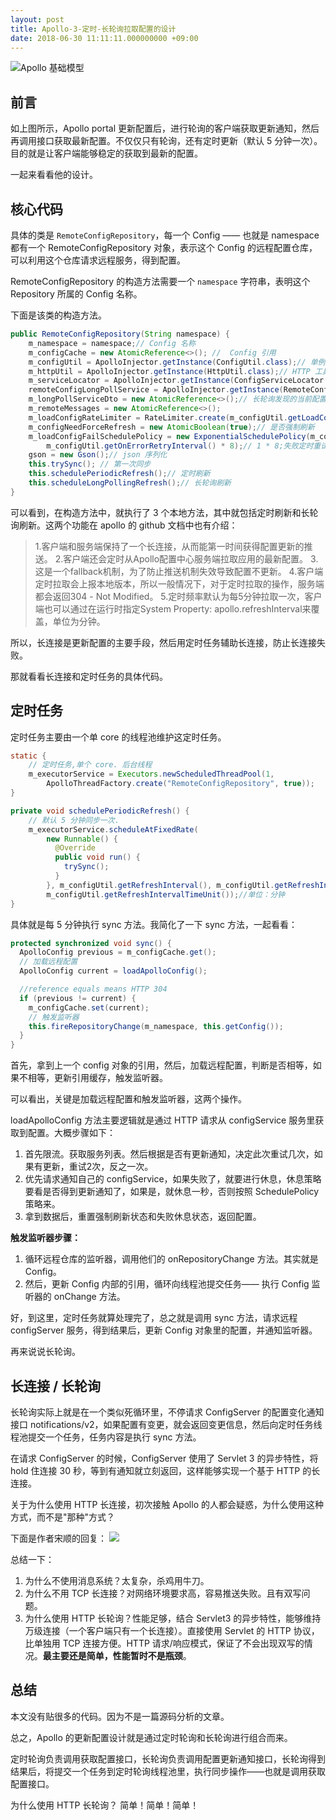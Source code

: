 ```yaml
---
layout: post
title: Apollo-3-定时-长轮询拉取配置的设计
date: 2018-06-30 11:11:11.000000000 +09:00
---
```

![Apollo 基础模型](https://upload-images.jianshu.io/upload_images/4236553-b852957c3897832b.png?imageMogr2/auto-orient/strip%7CimageView2/2/w/1240)


## 前言

如上图所示，Apollo portal 更新配置后，进行轮询的客户端获取更新通知，然后再调用接口获取最新配置。不仅仅只有轮询，还有定时更新（默认 5 分钟一次）。目的就是让客户端能够稳定的获取到最新的配置。

一起来看看他的设计。

## 核心代码

具体的类是 `RemoteConfigRepository`，每一个 Config —— 也就是 namespace 都有一个 RemoteConfigRepository 对象，表示这个 Config 的远程配置仓库，可以利用这个仓库请求远程服务，得到配置。

RemoteConfigRepository 的构造方法需要一个 `namespace` 字符串，表明这个 Repository 所属的 Config 名称。

下面是该类的构造方法。

```java 
public RemoteConfigRepository(String namespace) {
    m_namespace = namespace;// Config 名称
    m_configCache = new AtomicReference<>(); //  Config 引用
    m_configUtil = ApolloInjector.getInstance(ConfigUtil.class);// 单例的 config 配置,存放 application.properties
    m_httpUtil = ApolloInjector.getInstance(HttpUtil.class);// HTTP 工具
    m_serviceLocator = ApolloInjector.getInstance(ConfigServiceLocator.class);// 远程服务 URL 更新类
    remoteConfigLongPollService = ApolloInjector.getInstance(RemoteConfigLongPollService.class);// 长轮询服务
    m_longPollServiceDto = new AtomicReference<>();// 长轮询发现的当前配置发生变化的服务
    m_remoteMessages = new AtomicReference<>();
    m_loadConfigRateLimiter = RateLimiter.create(m_configUtil.getLoadConfigQPS());// 限流器
    m_configNeedForceRefresh = new AtomicBoolean(true);// 是否强制刷新
    m_loadConfigFailSchedulePolicy = new ExponentialSchedulePolicy(m_configUtil.getOnErrorRetryInterval(),//1
        m_configUtil.getOnErrorRetryInterval() * 8);// 1 * 8;失败定时重试策略: 最小一秒,最大 8 秒.
    gson = new Gson();// json 序列化
    this.trySync(); // 第一次同步
    this.schedulePeriodicRefresh();// 定时刷新
    this.scheduleLongPollingRefresh();// 长轮询刷新
}
```

可以看到，在构造方法中，就执行了 3 个本地方法，其中就包括定时刷新和长轮询刷新。这两个功能在 apollo 的 github 文档中也有介绍：

> 1.客户端和服务端保持了一个长连接，从而能第一时间获得配置更新的推送。
   2.客户端还会定时从Apollo配置中心服务端拉取应用的最新配置。
  3.这是一个fallback机制，为了防止推送机制失效导致配置不更新。
  4.客户端定时拉取会上报本地版本，所以一般情况下，对于定时拉取的操作，服务端都会返回304 - Not Modified。
  5.定时频率默认为每5分钟拉取一次，客户端也可以通过在运行时指定System Property: apollo.refreshInterval来覆盖，单位为分钟。


所以，长连接是更新配置的主要手段，然后用定时任务辅助长连接，防止长连接失败。

那就看看长连接和定时任务的具体代码。

## 定时任务

定时任务主要由一个单 core 的线程池维护这定时任务。
```java
static {
    // 定时任务,单个 core. 后台线程
    m_executorService = Executors.newScheduledThreadPool(1,
        ApolloThreadFactory.create("RemoteConfigRepository", true));
}

private void schedulePeriodicRefresh() {
    // 默认 5 分钟同步一次.
    m_executorService.scheduleAtFixedRate(
        new Runnable() {
          @Override
          public void run() {
            trySync();
          }
        }, m_configUtil.getRefreshInterval(), m_configUtil.getRefreshInterval(),// 5
        m_configUtil.getRefreshIntervalTimeUnit());//单位：分钟
}
```

具体就是每 5 分钟执行 sync 方法。我简化了一下 sync 方法，一起看看：

````java
protected synchronized void sync() {
  ApolloConfig previous = m_configCache.get();
  // 加载远程配置
  ApolloConfig current = loadApolloConfig();

  //reference equals means HTTP 304
  if (previous != current) {
    m_configCache.set(current);
    // 触发监听器
    this.fireRepositoryChange(m_namespace, this.getConfig());
  }
}
````

首先，拿到上一个 config 对象的引用，然后，加载远程配置，判断是否相等，如果不相等，更新引用缓存，触发监听器。

可以看出，关键是加载远程配置和触发监听器，这两个操作。

loadApolloConfig 方法主要逻辑就是通过 HTTP 请求从 configService 服务里获取到配置。大概步骤如下：
1. 首先限流。获取服务列表。然后根据是否有更新通知，决定此次重试几次，如果有更新，重试2次，反之一次。
2. 优先请求通知自己的 configService，如果失败了，就要进行休息，休息策略要看是否得到更新通知了，如果是，就休息一秒，否则按照 SchedulePolicy 策略来。
3. 拿到数据后，重置强制刷新状态和失败休息状态，返回配置。

**触发监听器步骤：**
1. 循环远程仓库的监听器，调用他们的 onRepositoryChange 方法。其实就是 Config。
2. 然后，更新 Config 内部的引用，循环向线程池提交任务—— 执行 Config 监听器的 onChange 方法。

好，到这里，定时任务就算处理完了，总之就是调用 sync 方法，请求远程  configServer 服务，得到结果后，更新 Config 对象里的配置，并通知监听器。


再来说说长轮询。


## 长连接 / 长轮询

长轮询实际上就是在一个类似死循环里，不停请求 ConfigServer 的配置变化通知接口 notifications/v2，如果配置有变更，就会返回变更信息，然后向定时任务线程池提交一个任务，任务内容是执行 sync 方法。

在请求 ConfigServer 的时候，ConfigServer 使用了 Servlet 3 的异步特性，将 hold 住连接 30 秒，等到有通知就立刻返回，这样能够实现一个基于 HTTP 的长连接。

关于为什么使用 HTTP 长连接，初次接触 Apollo 的人都会疑惑，为什么使用这种方式，而不是"那种"方式？

下面是作者宋顺的回复：
![](https://upload-images.jianshu.io/upload_images/4236553-fd8d97b7ee24aaa0.png?imageMogr2/auto-orient/strip%7CimageView2/2/w/1240)

总结一下：
1. 为什么不使用消息系统？太复杂，杀鸡用牛刀。
2. 为什么不用  TCP 长连接？对网络环境要求高，容易推送失败。且有双写问题。
3. 为什么使用 HTTP 长轮询？性能足够，结合 Servlet3 的异步特性，能够维持万级连接（一个客户端只有一个长连接）。直接使用 Servlet 的 HTTP 协议，比单独用 TCP 连接方便。HTTP 请求/响应模式，保证了不会出现双写的情况。**最主要还是简单，性能暂时不是瓶颈**。

## 总结

本文没有贴很多的代码。因为不是一篇源码分析的文章。

总之，Apollo 的更新配置设计就是通过定时轮询和长轮询进行组合而来。

定时轮询负责调用获取配置接口，长轮询负责调用配置更新通知接口，长轮询得到结果后，将提交一个任务到定时轮询线程池里，执行同步操作——也就是调用获取配置接口。

为什么使用 HTTP 长轮询？ 简单！简单！简单！












